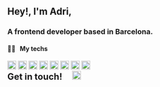 ## Hey!, I'm Adri,

### A frontend developer based in Barcelona.

#### 👨‍💻 &nbsp; My techs

<span>
  <img src="https://img.shields.io/badge/Angular-DD0031?style=for-the-badge&logo=angular&logoColor=white" alt="Angular logo" title="Angular" height="20" />
  <img src="https://img.shields.io/badge/Angular-525e5b?logo=angular&logoColor=3178C6" alt="Angular logo" title="Angular" height="20" />
  
  <img src="https://img.shields.io/badge/TypeScript-525e5b?logo=typescript&logoColor=3178C6" alt="TypeScript logo" title="TypeScript" height="20" />
  <img src="https://img.shields.io/badge/TypeScript-525e5b?logo=typescript&logoColor=3178C6" alt="TypeScript logo" title="TypeScript" height="20" />
  
  
  <img src="https://img.shields.io/badge/JavaScript-525e5b?logo=javascript&logoColor=F7DF1E" alt="JavaScript logo" title="JavaScript" height="20" /> 
    <img src="https://img.shields.io/badge/CSS3-525e5b?logo=css3&logoColor=1572B6" alt="CSS3 logo" title="CSS3" height="20" />
  <img src="https://img.shields.io/badge/Sass-525e5b?logo=sass&logoColor=CC6699" alt="Sass logo" title="Sass" height="20" />
  <img src="https://img.shields.io/badge/HTML5-525e5b?logo=html5&logoColor=E34F26" alt="HTML5 logo" title="HTML5" height="20" />
</span>

</br>

<div>
  <span style="font-size: 20px; font-weight: bold;">Get in touch! &nbsp;&nbsp;&nbsp;</span>
  <a href="https://www.linkedin.com/in/adrian-aguirre-sanchez/"> 
    <img alt="Adri's LinkedIn" width="20px" src="https://raw.githubusercontent.com/peterthehan/peterthehan/master/assets/linkedin.svg" />
  </a>
</div>


</br>
